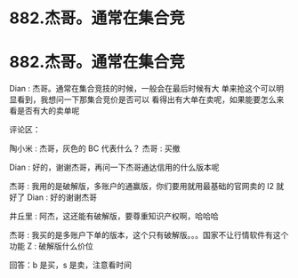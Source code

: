 # 882.杰哥。通常在集合竞

# 882.杰哥。通常在集合竞

Dian : 杰哥。通常在集合竞技的时候，一般会在最后时候有大 单来抢这个可以明显看到，我想问一下那集合竞价是否可以 看得出有大单在卖呢，如果能要怎么来看是否有大的卖单呢

评论区：

陶小米 : 杰哥，灰色的 BC 代表什么？ 杰哥 : 买撤

Dian : 好的，谢谢杰哥，再问一下杰哥通达信用的什么版本呢

杰哥 : 我用的是破解版，多账户的通赢版，你们要用就用最基础的官网卖的 l2 就好了 Dian : 好的谢谢杰哥

井丘里 : 阿杰，这还能有破解版，要尊重知识产权啊，哈哈哈

杰哥 : 我买的是多账户下单的版本，这个只有破解版。。。国家不让行情软件有这个功能 Z : 破解版什么价位

回答：b 是买，s 是卖，注意看时间